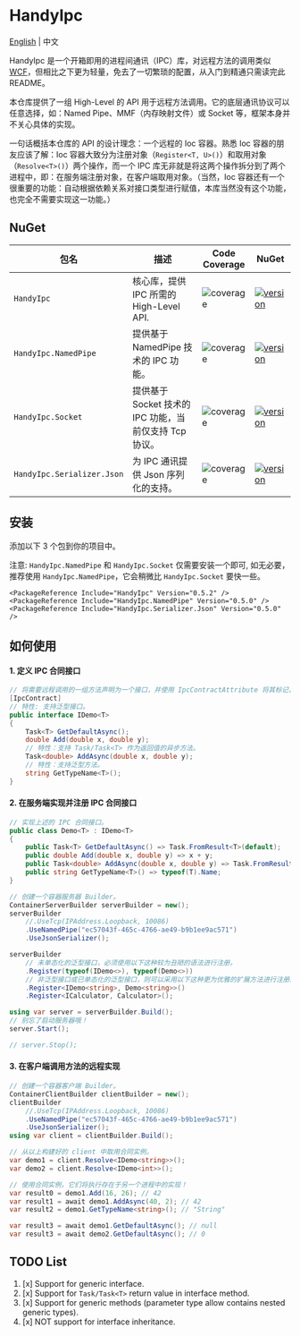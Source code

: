 # HandyIpc

[English](./README.md) | 中文

HandyIpc 是一个开箱即用的进程间通讯（IPC）库，对远程方法的调用类似 [WCF](https://docs.microsoft.com/en-us/dotnet/framework/wcf/whats-wcf)，但相比之下更为轻量，免去了一切繁琐的配置，从入门到精通只需读完此 README。

本仓库提供了一组 High-Level 的 API 用于远程方法调用。它的底层通讯协议可以任意选择，如：Named Pipe、MMF（内存映射文件）或 Socket 等，框架本身并不关心具体的实现。

一句话概括本仓库的 API 的设计理念：一个远程的 Ioc 容器。熟悉 Ioc 容器的朋友应该了解：Ioc 容器大致分为注册对象（`Register<T, U>()`）和取用对象（`Resolve<T>()`）两个操作，而一个 IPC 库无非就是将这两个操作拆分到了两个进程中，即：在服务端注册对象，在客户端取用对象。（当然，Ioc 容器还有一个很重要的功能：自动根据依赖关系对接口类型进行赋值，本库当然没有这个功能，也完全不需要实现这一功能。）

## NuGet

| 包名                       | 描述                                                   | Code Coverage                                                   | NuGet                                                                                                                    |
| -------------------------- | ------------------------------------------------------ | --------------------------------------------------------------- | ------------------------------------------------------------------------------------------------------------------------ |
| `HandyIpc`                 | 核心库，提供 IPC 所需的 High-Level API.                | ![coverage](https://img.shields.io/badge/coverage-89.72%-green) | [![version](https://img.shields.io/badge/version-0.5.2-orange)](https://www.nuget.org/packages/HandyIpc)                 |
| `HandyIpc.NamedPipe`       | 提供基于 NamedPipe 技术的 IPC 功能。                   | ![coverage](https://img.shields.io/badge/coverage-100%-green)   | [![version](https://img.shields.io/badge/version-0.5.0-orange)](https://www.nuget.org/packages/HandyIpc.NamedPipe)       |
| `HandyIpc.Socket`          | 提供基于 Socket 技术的 IPC 功能，当前仅支持 Tcp 协议。 | ![coverage](https://img.shields.io/badge/coverage-100%-green)   | [![version](https://img.shields.io/badge/version-0.5.0-orange)](https://www.nuget.org/packages/HandyIpc.Socket)          |
| `HandyIpc.Serializer.Json` | 为 IPC 通讯提供 Json 序列化的支持。                    | ![coverage](https://img.shields.io/badge/coverage-100%-green)   | [![version](https://img.shields.io/badge/version-0.5.0-orange)](https://www.nuget.org/packages/HandyIpc.Serializer.Json) |

## 安装

添加以下 3 个包到你的项目中。

注意: `HandyIpc.NamedPipe` 和 `HandyIpc.Socket` 仅需要安装一个即可, 如无必要，推荐使用 `HandyIpc.NamedPipe`，它会稍微比 `HandyIpc.Socket` 要快一些。

```
<PackageReference Include="HandyIpc" Version="0.5.2" />
<PackageReference Include="HandyIpc.NamedPipe" Version="0.5.0" />
<PackageReference Include="HandyIpc.Serializer.Json" Version="0.5.0" />
```

## 如何使用

#### 1. 定义 IPC 合同接口

```csharp
// 将需要远程调用的一组方法声明为一个接口，并使用 IpcContractAttribute 将其标记，该接口被称为“合同”接口。
[IpcContract]
// 特性: 支持泛型接口。
public interface IDemo<T>
{
    Task<T> GetDefaultAsync();
    double Add(double x, double y);
    // 特性：支持 Task/Task<T> 作为返回值的异步方法。
    Task<double> AddAsync(double x, double y);
    // 特性：支持泛型方法。
    string GetTypeName<T>();
}
```

#### 2. 在服务端实现并注册 IPC 合同接口

```csharp
// 实现上述的 IPC 合同接口。
public class Demo<T> : IDemo<T>
{
    public Task<T> GetDefaultAsync() => Task.FromResult<T>(default);
    public double Add(double x, double y) => x + y;
    public Task<double> AddAsync(double x, double y) => Task.FromResult(x + y);
    public string GetTypeName<T>() => typeof(T).Name;
}
```

```csharp
// 创建一个容器服务器 Builder。
ContainerServerBuilder serverBuilder = new();
serverBuilder
    //.UseTcp(IPAddress.Loopback, 10086)
    .UseNamedPipe("ec57043f-465c-4766-ae49-b9b1ee9ac571")
    .UseJsonSerializer();

serverBuilder
    // 未单态化的泛型接口，必须使用以下这种较为丑陋的语法进行注册。
    .Register(typeof(IDemo<>), typeof(Demo<>))
    // 非泛型接口或已单态化的泛型接口，则可以采用以下这种更为优雅的扩展方法进行注册。
    .Register<IDemo<string>, Demo<string>>()
    .Register<ICalculator, Calculator>();

using var server = serverBuilder.Build();
// 别忘了启动服务器哦！
server.Start();

// server.Stop();
```

#### 3. 在客户端调用方法的远程实现

```csharp
// 创建一个容器客户端 Builder。
ContainerClientBuilder clientBuilder = new();
clientBuilder
    //.UseTcp(IPAddress.Loopback, 10086)
    .UseNamedPipe("ec57043f-465c-4766-ae49-b9b1ee9ac571")
    .UseJsonSerializer();
using var client = clientBuilder.Build();

// 从以上构建好的 client 中取用合同实例。
var demo1 = client.Resolve<IDemo<string>>();
var demo2 = client.Resolve<IDemo<int>>();

// 使用合同实例，它们将执行存在于另一个进程中的实现！
var result0 = demo1.Add(16, 26); // 42
var result1 = await demo1.AddAsync(40, 2); // 42
var result2 = demo1.GetTypeName<string>(); // "String"

var result3 = await demo1.GetDefaultAsync(); // null
var result3 = await demo2.GetDefaultAsync(); // 0
```

## TODO List

1. [x] Support for generic interface.
2. [x] Support for `Task/Task<T>` return value in interface method.
3. [x] Support for generic methods (parameter type allow contains nested generic types).
4. [x] NOT support for interface inheritance.
